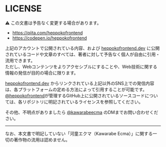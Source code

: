 # LICENSE

:warning: この文書は予告なく変更する場合があります。

- <https://qiita.com/heppokofrontend>
- <https://codepen.io/heppokofrontend>

上記のアカウントで公開されている内容、および [heppokofrontend.dev](https://heppokofrontend.dev) に公開されているコードや文章のすべては、著者に対して予告なく個人が自由に引用・流用できます。  
ただし、Webコンテンツをよりアクセシブルにすることや、Web技術に関する情報の発信が目的の場合に限ります。

[heppokofrontend.dev](https://heppokofrontend.dev) からリンクされている上記以外のSNS上での発信内容は、各プラットフォームの定める方法によって引用することが可能です。  
[@heppokofrontend](https://github.com/heppokofrontend)が管理するGitHub上に公開されているソースコードについては、各リポジトリに明記されているライセンスを参照してください。

その他、不明点がありましたら [@kawarabeecma](https://twitter.com/KawarabeEcma) のDMまでお問い合わせください。

-----

なお、本文書で明記していない「河童エクマ（Kawarabe Ecma）」に関する一切の著作物の流用は認めません。  

